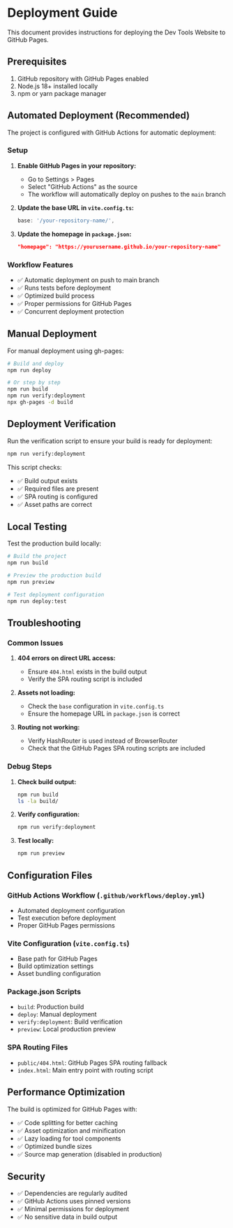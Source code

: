 # Deployment Guide

This document provides instructions for deploying the Dev Tools Website to GitHub Pages.

## Prerequisites

1. GitHub repository with GitHub Pages enabled
2. Node.js 18+ installed locally
3. npm or yarn package manager

## Automated Deployment (Recommended)

The project is configured with GitHub Actions for automatic deployment:

### Setup

1. **Enable GitHub Pages in your repository:**
   - Go to Settings > Pages
   - Select "GitHub Actions" as the source
   - The workflow will automatically deploy on pushes to the `main` branch

2. **Update the base URL in `vite.config.ts`:**
   ```typescript
   base: '/your-repository-name/',
   ```

3. **Update the homepage in `package.json`:**
   ```json
   "homepage": "https://yourusername.github.io/your-repository-name"
   ```

### Workflow Features

- ✅ Automatic deployment on push to main branch
- ✅ Runs tests before deployment
- ✅ Optimized build process
- ✅ Proper permissions for GitHub Pages
- ✅ Concurrent deployment protection

## Manual Deployment

For manual deployment using gh-pages:

```bash
# Build and deploy
npm run deploy

# Or step by step
npm run build
npm run verify:deployment
npx gh-pages -d build
```

## Deployment Verification

Run the verification script to ensure your build is ready for deployment:

```bash
npm run verify:deployment
```

This script checks:
- ✅ Build output exists
- ✅ Required files are present
- ✅ SPA routing is configured
- ✅ Asset paths are correct

## Local Testing

Test the production build locally:

```bash
# Build the project
npm run build

# Preview the production build
npm run preview

# Test deployment configuration
npm run deploy:test
```

## Troubleshooting

### Common Issues

1. **404 errors on direct URL access:**
   - Ensure `404.html` exists in the build output
   - Verify the SPA routing script is included

2. **Assets not loading:**
   - Check the `base` configuration in `vite.config.ts`
   - Ensure the homepage URL in `package.json` is correct

3. **Routing not working:**
   - Verify HashRouter is used instead of BrowserRouter
   - Check that the GitHub Pages SPA routing scripts are included

### Debug Steps

1. **Check build output:**
   ```bash
   npm run build
   ls -la build/
   ```

2. **Verify configuration:**
   ```bash
   npm run verify:deployment
   ```

3. **Test locally:**
   ```bash
   npm run preview
   ```

## Configuration Files

### GitHub Actions Workflow (`.github/workflows/deploy.yml`)
- Automated deployment configuration
- Test execution before deployment
- Proper GitHub Pages permissions

### Vite Configuration (`vite.config.ts`)
- Base path for GitHub Pages
- Build optimization settings
- Asset bundling configuration

### Package.json Scripts
- `build`: Production build
- `deploy`: Manual deployment
- `verify:deployment`: Build verification
- `preview`: Local production preview

### SPA Routing Files
- `public/404.html`: GitHub Pages SPA routing fallback
- `index.html`: Main entry point with routing script

## Performance Optimization

The build is optimized for GitHub Pages with:

- ✅ Code splitting for better caching
- ✅ Asset optimization and minification
- ✅ Lazy loading for tool components
- ✅ Optimized bundle sizes
- ✅ Source map generation (disabled in production)

## Security

- ✅ Dependencies are regularly audited
- ✅ GitHub Actions uses pinned versions
- ✅ Minimal permissions for deployment
- ✅ No sensitive data in build output